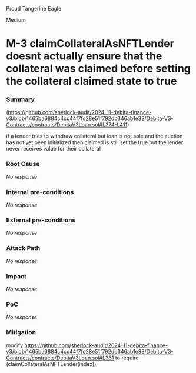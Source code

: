Proud Tangerine Eagle

Medium

# M-3 claimCollateralAsNFTLender doesnt actually ensure that the collateral was claimed before setting the collateral claimed state  to true

### Summary

(https://github.com/sherlock-audit/2024-11-debita-finance-v3/blob/1465ba6884c4cc44f7fc28e51f792db346ab1e33/Debita-V3-Contracts/contracts/DebitaV3Loan.sol#L374-L411)

if a lender tries to withdraw collateral but loan is not sole and the auction has not yet been initialized then claimed is still set the true but the lender never receives value for their collateral 



### Root Cause

_No response_

### Internal pre-conditions

_No response_

### External pre-conditions

_No response_

### Attack Path

_No response_

### Impact

_No response_

### PoC

_No response_

### Mitigation

modify https://github.com/sherlock-audit/2024-11-debita-finance-v3/blob/1465ba6884c4cc44f7fc28e51f792db346ab1e33/Debita-V3-Contracts/contracts/DebitaV3Loan.sol#L361 
to require (claimCollateralAsNFTLender(index))